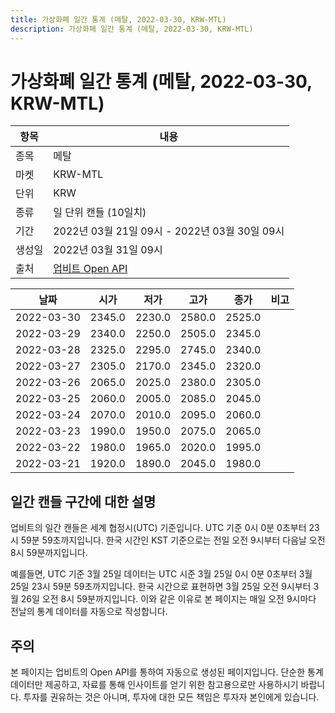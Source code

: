 ```yaml
---
title: 가상화폐 일간 통계 (메탈, 2022-03-30, KRW-MTL)
description: 가상화폐 일간 통계 (메탈, 2022-03-30, KRW-MTL)
---
```



가상화폐 일간 통계 (메탈, 2022-03-30, KRW-MTL)
===

|항목|내용|
|--|--|
|종목|메탈|
|마켓|KRW-MTL|
|단위|KRW|
|종류|일 단위 캔들 (10일치)|
|기간|2022년 03월 21일 09시 - 2022년 03월 30일 09시|
|생성일|2022년 03월 31일 09시|
|출처|[업비트 Open API](https://docs.upbit.com)|


|날짜|시가|저가|고가|종가|비고|
|--|--|--|--|--|--|
|2022-03-30|2345.0|2230.0|2580.0|2525.0|    |
|2022-03-29|2340.0|2250.0|2505.0|2345.0|    |
|2022-03-28|2325.0|2295.0|2745.0|2340.0|    |
|2022-03-27|2305.0|2170.0|2345.0|2320.0|    |
|2022-03-26|2065.0|2025.0|2380.0|2305.0|    |
|2022-03-25|2060.0|2005.0|2085.0|2045.0|    |
|2022-03-24|2070.0|2010.0|2095.0|2060.0|    |
|2022-03-23|1990.0|1950.0|2075.0|2065.0|    |
|2022-03-22|1980.0|1965.0|2020.0|1995.0|    |
|2022-03-21|1920.0|1890.0|2045.0|1980.0|    |


일간 캔들 구간에 대한 설명
---


업비트의 일간 캔들은 세계 협정시(UTC) 기준입니다. 
UTC 기준 0시 0분 0초부터 23시 59분 59초까지입니다. 
한국 시간인 KST 기준으로는 전일 오전 9시부터 다음날 오전 8시 59분까지입니다. 


예를들면, UTC 기준 3월 25일 데이터는 UTC 시준 3월 25일 0시 0분 0초부터 3월 25일 23시 59분 59초까지입니다. 
한국 시간으로 표현하면 3월 25일 오전 9시부터 3월 26일 오전 8시 59분까지입니다. 
이와 같은 이유로 본 페이지는 매일 오전 9시마다 전날의 통계 데이터를 자동으로 작성합니다. 


주의
---


본 페이지는 업비트의 Open API를 통하여 자동으로 생성된 페이지입니다. 
단순한 통계 데이터만 제공하고, 자료를 통해 인사이트를 얻기 위한 참고용으로만 사용하시기 바랍니다. 
투자를 권유하는 것은 아니며, 투자에 대한 모든 책임은 투자자 본인에게 있습니다. 
